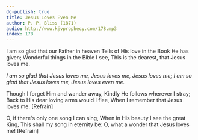 ```yaml
---
dg-publish: true
title: Jesus Loves Even Me
author: P. P. Bliss (1871)
audio: http://www.kjvprophecy.com/178.mp3
index: 178
---
```


I am so glad that our Father in heaven
Tells of His love in the Book He has given;
Wonderful things in the Bible I see,
This is the dearest, that Jesus loves me.

*I am so glad that Jesus loves me,
Jesus loves me, Jesus loves me;
I am so glad that Jesus loves me,
Jesus loves even me.*

Though I forget Him and wander away,
Kindly He follows wherever I stray;
Back to His dear loving arms would I flee,
When I remember that Jesus loves me. [Refrain]

O, if there's only one song I can sing,
When in His beauty I see the great King,
This shall my song in eternity be:
O, what a wonder that Jesus loves me! [Refrain]